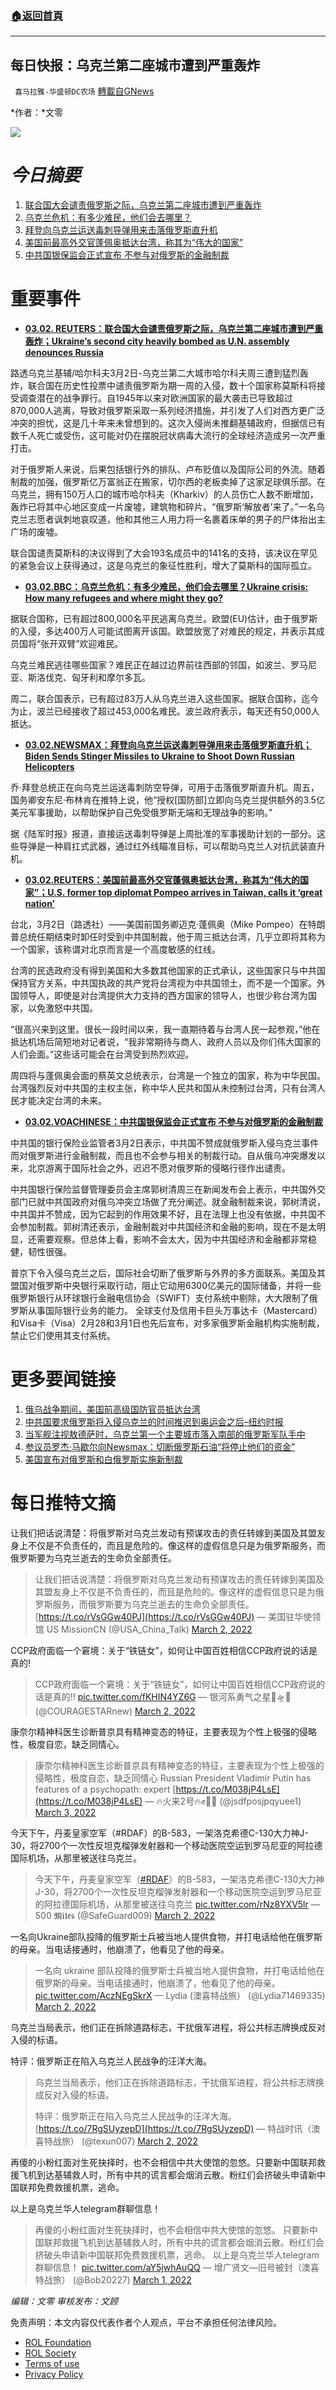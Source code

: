 ###  [:house:返回首頁](https://github.com/ourhimalayas/txt)
---


## 每日快报：乌克兰第二座城市遭到严重轰炸
` 喜马拉雅-华盛顿DC农场` [轉載自GNews](https://gnews.org/zh-hans/2099378/)

*作者：*文零

![](http://himalayawashingtondc.org/wp-content/uploads/2021/08/每日快报.png)

# ***今日摘要***

1. [联合国大会谴责俄罗斯之际，乌克兰第二座城市遭到严重轰炸](https://www.reuters.com/world/europe/top-wrap-10-ukrainians-say-they-are-fighting-biggest-city-yet-claimed-by-russia-2022-03-02/)
2. [乌克兰危机：有多少难民，他们会去哪里？](https://www.bbc.com/news/world-60555472)
3. [拜登向乌克兰运送毒刺导弹用来击落俄罗斯直升机](https://www.newsmax.com/newsfront/joe-biden-stinger-missiles-russia-ukraine/2022/03/02/id/1059355/)
4. [美国前最高外交官蓬佩奥抵达台湾，称其为“伟大的国家”](https://www.reuters.com/world/us-former-top-diplomat-pompeo-arrives-taiwan-calls-it-great-nation-2022-03-02/)
5. [中共国银保监会正式宣布 不参与对俄罗斯的金融制裁](https://www.voachinese.com/a/china-will-not-join-sanctions-against-russia-banking-regulator-says-20220302/6466918.html)


# 重要事件

- [**03.02. REUTERS：联合国大会谴责俄罗斯之际，乌克兰第二座城市遭到严重轰炸；Ukraine’s second city heavily bombed as U.N. assembly denounces Russia**](https://www.reuters.com/world/europe/top-wrap-10-ukrainians-say-they-are-fighting-biggest-city-yet-claimed-by-russia-2022-03-02/)


路透乌克兰基辅/哈尔科夫3月2日-乌克兰第二大城市哈尔科夫周三遭到猛烈轰炸，联合国在历史性投票中谴责俄罗斯为期一周的入侵，数十个国家称莫斯科将接受调查潜在的战争罪行。自1945年以来对欧洲国家的最大袭击已导致超过870,000人逃离，导致对俄罗斯采取一系列经济措施，并引发了人们对西方更广泛冲突的担忧，这是几十年来未曾想到的。这次入侵尚未推翻基辅政府，但据信已有数千人死亡或受伤，这可能对仍在摆脱冠状病毒大流行的全球经济造成另一次严重打击。

对于俄罗斯人来说，后果包括银行外的排队、卢布贬值以及国际公司的外流。随着制裁的加强，俄罗斯亿万富翁正在搬家，切尔西的老板卖掉了这家足球俱乐部。在乌克兰，拥有150万人口的城市哈尔科夫（Kharkiv）的人员伤亡人数不断增加，轰炸已将其中心地区变成一片废墟，建筑物和碎片。“俄罗斯‘解放者’来了。”一名乌克兰志愿者讽刺地哀叹道，他和其他三人用力将一名裹着床单的男子的尸体抬出主广场的废墟。

联合国谴责莫斯科的决议得到了大会193名成员中的141名的支持，该决议在罕见的紧急会议上获得通过，这是乌克兰的象征性胜利，增大了莫斯科的国际孤立。

- [**03.02.BBC：乌克兰危机：有多少难民，他们会去哪里？Ukraine crisis: How many refugees and where might they go?**](https://www.bbc.com/news/world-60555472)


据联合国称，已有超过800,000名平民逃离乌克兰。欧盟(EU)估计，由于俄罗斯的入侵，多达400万人可能试图离开该国。欧盟放宽了对难民的规定，并表示其成员国将“张开双臂”欢迎难民。

乌克兰难民逃往哪些国家？难民正在越过边界前往西部的邻国，如波兰、罗马尼亚、斯洛伐克、匈牙利和摩尔多瓦。

周二，联合国表示，已有超过83万人从乌克兰进入这些国家。据联合国称，迄今为止，波兰已经接收了超过453,000名难民。波兰政府表示，每天还有50,000人抵达。

- [**03.02.NEWSMAX：拜登向乌克兰运送毒刺导弹用来击落俄罗斯直升机；Biden Sends Stinger Missiles to Ukraine to Shoot Down Russian Helicopters**](https://www.newsmax.com/newsfront/joe-biden-stinger-missiles-russia-ukraine/2022/03/02/id/1059355/)


乔·拜登总统正在向乌克兰运送毒刺防空导弹，可用于击落俄罗斯直升机。周五，国务卿安东尼·布林肯在推特上说，他“授权[国防部]立即向乌克兰提供额外的3.5亿美元军事援助，以帮助保护自己免受俄罗斯无端和无理战争的影响。”

据《陆军时报》报道，直接运送毒刺导弹是上周批准的军事援助计划的一部分。这些导弹是一种肩扛式武器，通过红外线瞄准目标，可以帮助乌克兰人对抗武装直升机。

- [**03.02.REUTERS：美国前最高外交官蓬佩奥抵达台湾，称其为“伟大的国家”；U.S. former top diplomat Pompeo arrives in Taiwan, calls it ‘great nation’**](https://www.reuters.com/world/us-former-top-diplomat-pompeo-arrives-taiwan-calls-it-great-nation-2022-03-02/)


台北，3月2日（路透社）——美国前国务卿迈克·蓬佩奥（Mike Pompeo）在特朗普总统任期结束时卸任时受到中共国制裁，他于周三抵达台湾，几乎立即将其称为一个国家，该称谓对北京而言是一个高度敏感的红线。

台湾的民选政府没有得到美国和大多数其他国家的正式承认，这些国家只与中共国保持官方关系，中共国执政的共产党将台湾视为中共国领土，而不是一个国家。外国领导人，即使是对台湾提供大力支持的西方国家的领导人，也很少称台湾为国家，以免激怒中共国。

“很高兴来到这里。很长一段时间以来，我一直期待着与台湾人民一起参观，”他在抵达机场后简短地对记者说，“我非常期待与商人、政府人员以及你们伟大国家的人们会面。”这些话可能会在台湾受到热烈欢迎。

周四将与蓬佩奥会面的蔡英文总统表示，台湾是一个独立的国家，称为中华民国。台湾强烈反对中共国的主权主张，称中华人民共和国从未控制过台湾，只有台湾人民才能决定台湾的未来。

- [**03.02.VOACHINESE：中共国银保监会正式宣布 不参与对俄罗斯的金融制裁**](https://www.voachinese.com/a/china-will-not-join-sanctions-against-russia-banking-regulator-says-20220302/6466918.html)


中共国的银行保险业监管者3月2日表示，中共国不赞成就俄罗斯入侵乌克兰事件而对俄罗斯进行金融制裁，而且也不会参与相关的制裁行动。自从俄乌冲突爆发以来，北京游离于国际社会之外，迟迟不愿对俄罗斯的侵略行径作出谴责。

中共国银行保险监督管理委员会主席郭树清周三在新闻发布会上表示，中共国外交部门已就中共国政府对俄乌冲突立场做了充分阐述。就金融制裁来说，郭树清说，中共国并不赞成，因为它起到的作用效果不好，且在法理上也没有依据，中共国不会参加制裁。郭树清还表示，金融制裁对中共国经济和金融的影响，现在不是太明显，还需要观察。但总体上看，影响不会太大，因为中共国经济和金融都非常稳健，韧性很强。

普京下令入侵乌克兰之后，国际社会切断了俄罗斯与外界的多方面联系。美国及其盟国对俄罗斯中央银行采取行动，阻止它动用6300亿美元的国际储备，并将一些俄罗斯银行从环球银行金融电信协会（SWIFT）支付系统中剔除，大大限制了俄罗斯从事国际银行业务的能力。 全球支付及信用卡巨头万事达卡（Mastercard）和Visa卡（Visa）2月28和3月1日也先后宣布，对多家俄罗斯金融机构实施制裁，禁止它们使用其支付系统。

# 更多要闻链接

1. [俄乌战争期间，美国前高级国防官员抵达台湾](https://www.zerohedge.com/political/former-top-us-defense-officials-arrive-taiwan-amid-russia-ukraine-war)
2. [中共国要求俄罗斯将入侵乌克兰的时间推迟到奥运会之后–纽约时报](https://www.reuters.com/world/us-officials-say-china-asked-russia-delay-ukraine-war-until-after-beijing-2022-03-02/)
3. [当军舰注视敖德萨时，乌克兰第一个主要城市落入南部的俄罗斯军队手中](https://www.zerohedge.com/geopolitical/nearly-1-million-refugees-have-fled-ukraine-russia-warns-nato-stay-out)
4. [参议员罗杰·马歇尔向Newsmax：切断俄罗斯石油“将停止他们的资金”](https://www.newsmax.com/newsmax-tv/roger-marshall-russia-oil-ukraine/2022/03/02/id/1059303/)
5. [美国宣布对俄罗斯和白俄罗斯实施新制裁](https://www.voachinese.com/a/us-announces-new-sanctions-on-russia-belarus/6467430.html)


# 每日推特文摘



让我们把话说清楚：将俄罗斯对乌克兰发动有预谋攻击的责任转嫁到美国及其盟友身上不仅是不负责任的，而且是危险的。像这样的虚假信息只是为俄罗斯服务，而俄罗斯要为乌克兰逝去的生命负全部责任。





> 让我们把话说清楚：将俄罗斯对乌克兰发动有预谋攻击的责任转嫁到美国及其盟友身上不仅是不负责任的，而且是危险的。像这样的虚假信息只是为俄罗斯服务，而俄罗斯要为乌克兰逝去的生命负全部责任。[https://t.co/rVsGGw40PJ](https://t.co/rVsGGw40PJ)
> — 美国驻华使领馆 US MissionCN (@USA\_China\_Talk) [March 2, 2022](https://twitter.com/USA_China_Talk/status/1498961612203569158?ref_src=twsrc%5Etfw)







CCP政府面临一个窘境：关于“铁链女”，如何让中国百姓相信CCP政府说的话是真的!





> CCP政府面临一个窘境：关于“铁链女”，如何让中国百姓相信CCP政府说的话是真的‼️ [pic.twitter.com/fKHIN4YZ6G](https://t.co/fKHIN4YZ6G)
> — 银河系勇气之星🌟🛸🌟 (@COURAGESTARnew) [March 2, 2022](https://twitter.com/COURAGESTARnew/status/1498947877280022532?ref_src=twsrc%5Etfw)







康奈尔精神科医生诊断普京具有精神变态的特征，主要表现为个性上极强的侵略性，极度自恋，缺乏同情心。





> 康奈尔精神科医生诊断普京具有精神变态的特征，主要表现为个性上极强的侵略性，极度自恋，缺乏同情心
> Russian President Vladimir Putin has features of a psychopath: expert [https://t.co/M038jP4LsE](https://t.co/M038jP4LsE)
> — 🔥火来2号🔥✊🌽🚀 (@jsdfposjpqyuee1) [March 3, 2022](https://twitter.com/jsdfposjpqyuee1/status/1499221862923980803?ref_src=twsrc%5Etfw)







今天下午，丹麦皇家空军（#RDAF）的B-583，一架洛克希德C-130大力神J-30，将2700个一次性反坦克榴弹发射器和一个移动医院空运到罗马尼亚的阿拉德国际机场，从那里被送往乌克兰。





> 今天下午，丹麦皇家空军（[#RDAF](https://twitter.com/hashtag/RDAF?src=hash&amp;ref_src=twsrc%5Etfw)）的B-583，一架洛克希德C-130大力神J-30，将2700个一次性反坦克榴弹发射器和一个移动医院空运到罗马尼亚的阿拉德国际机场，从那里被送往乌克兰 [pic.twitter.com/rNz8YXV5lr](https://t.co/rNz8YXV5lr)
> — 500 𝕸𝖎𝖑𝖊𝖘 (@SafeGuard009) [March 2, 2022](https://twitter.com/SafeGuard009/status/1499101048707096577?ref_src=twsrc%5Etfw)







一名向Ukraine部队投降的俄罗斯士兵被当地人提供食物，并打电话给他在俄罗斯的母亲。当电话接通时，他崩溃了，他看见了他的母亲。





> 一名向 ukraine 部队投降的俄罗斯士兵被当地人提供食物，并打电话给他在俄罗斯的母亲。当电话接通时，他崩溃了，他看见了他的母亲。 [pic.twitter.com/AczNEgSkrX](https://t.co/AczNEgSkrX)
> — Lydia (澳喜特战旅） (@Lydia71469335) [March 2, 2022](https://twitter.com/Lydia71469335/status/1499107519901356035?ref_src=twsrc%5Etfw)







乌克兰当局表示，他们正在拆除道路标志，干扰俄军进程，将公共标志牌换成反对入侵的标语。

特评：俄罗斯正在陷入乌克兰人民战争的汪洋大海。





> 乌克兰当局表示，他们正在拆除道路标志，干扰俄军进程，将公共标志牌换成反对入侵的标语。
> 
> 特评：俄罗斯正在陷入乌克兰人民战争的汪洋大海。[https://t.co/7RgSUyzepD](https://t.co/7RgSUyzepD)
> — 特战时讯（澳喜特战旅） (@texun007) [March 2, 2022](https://twitter.com/texun007/status/1499103210598019078?ref_src=twsrc%5Etfw)







再傻的小粉红面对生死抉择时，也不会相信中共大使馆的忽悠。只要新中国联邦救援飞机到达基辅救人时，所有中共的谎言都会烟消云散。粉红们会挤破头申请新中国联邦免费救援机票，逃命。

以上是乌克兰华人telegram群聊信息！





> 再傻的小粉红面对生死抉择时，也不会相信中共大使馆的忽悠。
> 只要新中国联邦救援飞机到达基辅救人时，所有中共的谎言都会烟消云散。粉红们会挤破头申请新中国联邦免费救援机票，逃命。
> 以上是乌克兰华人telegram 群聊信息！ [pic.twitter.com/aY5jwhAuQQ](https://t.co/aY5jwhAuQQ)
> — 增广贤文—旧号被封（澳喜特战旅） (@Bob20227) [March 1, 2022](https://twitter.com/Bob20227/status/1498807880689995776?ref_src=twsrc%5Etfw)





*编辑：文零
审核发布：文顾*

 

免责声明：本文内容仅代表作者个人观点，平台不承担任何法律风险。

- [ROL Foundation](https://rolfoundation.org/)
- [ROL Society](https://rolsociety.org/)
- [Terms of use](https://gnews.org/terms-of-use-3/)
- [Privacy Policy](https://gnews.org/privacy-policy/)
